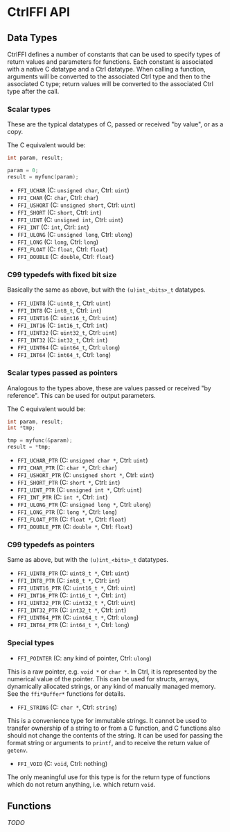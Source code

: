 # CtrlFFI API

## Data Types

CtrlFFI defines a number of constants that can be used to specify types of return values and parameters for functions.
Each constant is associated with a native C datatype and a Ctrl datatype. When calling a function, arguments will be converted to the associated Ctrl type and then to the associated C type; return values will be converted to the associated Ctrl type after the call.

### Scalar types

These are the typical datatypes of C, passed or received "by value", or as a copy.

The C equivalent would be:
```c
int param, result;

param = 0;
result = myfunc(param);
```

  * `FFI_UCHAR` (C: `unsigned char`, Ctrl: `uint`)
  * `FFI_CHAR` (C: `char`, Ctrl: `char`)
  * `FFI_USHORT` (C: `unsigned short`, Ctrl: `uint`)
  * `FFI_SHORT` (C: `short`, Ctrl: `int`)
  * `FFI_UINT` (C: `unsigned int`, Ctrl: `uint`)
  * `FFI_INT` (C: `int`, Ctrl: `int`)
  * `FFI_ULONG` (C: `unsigned long`, Ctrl: `ulong`)
  * `FFI_LONG` (C: `long`, Ctrl: `long`)
  * `FFI_FLOAT` (C: `float`, Ctrl: `float`)
  * `FFI_DOUBLE` (C: `double`, Ctrl: `float`)

### C99 typedefs with fixed bit size

Basically the same as above, but with the `(u)int_<bits>_t` datatypes.

  * `FFI_UINT8` (C: `uint8_t`, Ctrl: `uint`)
  * `FFI_INT8` (C: `int8_t`, Ctrl: `int`)
  * `FFI_UINT16` (C: `uint16_t`, Ctrl: `uint`)
  * `FFI_INT16` (C: `int16_t`, Ctrl: `int`)
  * `FFI_UINT32` (C: `uint32_t`, Ctrl: `uint`)
  * `FFI_INT32` (C: `int32_t`, Ctrl: `int`)
  * `FFI_UINT64` (C: `uint64_t`, Ctrl: `ulong`)
  * `FFI_INT64` (C: `int64_t`, Ctrl: `long`)

### Scalar types passed as pointers

Analogous to the types above, these are values passed or received "by reference". This can be used for output parameters.

The C equivalent would be:
```c
int param, result;
int *tmp;

tmp = myfunc(&param);
result = *tmp;
```

  * `FFI_UCHAR_PTR` (C: ``unsigned char *``, Ctrl: `uint`)
  * `FFI_CHAR_PTR` (C: ``char *``, Ctrl: `char`)
  * `FFI_USHORT_PTR` (C: ``unsigned short *``, Ctrl: `uint`)
  * `FFI_SHORT_PTR` (C: `short *`, Ctrl: `int`)
  * `FFI_UINT_PTR` (C: `unsigned int *`, Ctrl: `uint`)
  * `FFI_INT_PTR` (C: `int *`, Ctrl: `int`)
  * `FFI_ULONG_PTR` (C: `unsigned long *`, Ctrl: `ulong`)
  * `FFI_LONG_PTR` (C: `long *`, Ctrl: `long`)
  * `FFI_FLOAT_PTR` (C: `float *`, Ctrl: `float`)
  * `FFI_DOUBLE_PTR` (C: `double *`, Ctrl: `float`)

### C99 typedefs as pointers

Same as above, but with the `(u)int_<bits>_t` datatypes.

  * `FFI_UINT8_PTR` (C: `uint8_t *`, Ctrl: `uint`)
  * `FFI_INT8_PTR` (C: `int8_t *`, Ctrl: `int`)
  * `FFI_UINT16_PTR` (C: `uint16_t *`, Ctrl: `uint`)
  * `FFI_INT16_PTR` (C: `int16_t *`, Ctrl: `int`)
  * `FFI_UINT32_PTR` (C: `uint32_t *`, Ctrl: `uint`)
  * `FFI_INT32_PTR` (C: `int32_t *`, Ctrl: `int`)
  * `FFI_UINT64_PTR` (C: `uint64_t *`, Ctrl: `ulong`)
  * `FFI_INT64_PTR` (C: `int64_t *`, Ctrl: `long`)

### Special types

  * `FFI_POINTER` (C: any kind of pointer, Ctrl: `ulong`)

This is a raw pointer, e.g. `void *` or `char *`. In Ctrl, it is represented by the numerical value of the pointer. This can be used for structs, arrays, dynamically allocated strings, or any kind of manually managed memory. See the `ffi*Buffer*` functions for details.

  * `FFI_STRING` (C: `char *`, Ctrl: `string`)

This is a convenience type for immutable strings. It cannot be used to transfer ownership of a string to or from a C function, and C functions also should not change the contents of the string.
It can be used for passing the format string or arguments to `printf`, and to receive the return value of `getenv`.

* `FFI_VOID` (C: `void`, Ctrl: nothing)

The only meaningful use for this type is for the return type of functions which do not return anything, i.e. which return `void`.

## Functions

*TODO*

